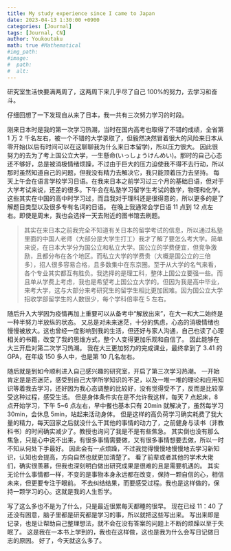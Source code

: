 ```yaml
---
title: My study experience since I came to Japan
date: 2023-04-13 1:30:00 +0900
categories: [Journal]
tags: [Journal, CN]
author: Youkoutaku
math: true #Mathematical
#img_path:
#image:
#  path:
#  alt:
---
```


研究室生活快要满两周了，这两周下来几乎尽了自己 100%的努力，去学习和奋斗。

仔细回想了一下发现自从来了日本，我一共有三次努力学习的时段。

刚来日本时是我的第一次学习热潮，当时在国内高考也取得了不错的成绩，全省第 1 万 2 千名左右，被一个不错的大学录取了，但毅然决然冒着很大的风险来日本从零开始(以后有时间可以在这聊聊我为什么来日本留学)，所以压力很大。
因此很努力的去为了考上国公立大学，一生懸命(いっしょうけんめい)。那时的自己心态还不够好，总是被消极情绪烦躁，不过由于巨大的压力迫使我不得不去行动，所以那时虽然知道自己的问题，但我没有精力去解决它，我只能顶着压力去坚持。
每天上午会在语言学校学习日语。在我来日本之前学习过三个月的基础日语，但对于大学考试来说，还差的很多。下午会在私塾学习留学生考试的数学，物理和化学。这些其实在中国的高中时学习过，而且我对于理科还是很得意的，所以更多的是了解题目类型以及很多专有名词的日语。
在晚上我通常会学日语 11 点到 12 点左右。即使是周末，我也会选择一天去附近的图书馆去刷题。

> 其实在来日本之前我完全不知道有关日本的留学考试的信息，所以通过私塾里面的中国人老师（大部分是大学生打工）我才了解了要怎么考大学。简单来说，在日本大学分为国公立和私立大学。国公立的学费便宜，但竞争激励，且都分布在各个地区。而私立大学的学费贵（大概是国公立的三倍多），招人很多容易合格，且多数集中在东京圈。至于从大学的名气来看，各个专业其实都互有胜负。我选择的是理工科，整体上国公立要强一些。而且单从学费上考虑，我也是希望考上国公立大学的。但因为我是高中毕业，来考大学，这与大部分来考研究生的留学生相比更加困难。因为国公立大学招收学部留学生的人数很少，每个学科倍率在 5 左右。

随后升入大学因为疫情再加上重要可以从备考中“解放出来”，在大一和大二始终是一种半努力半放纵的状态。
又总是对未来迷茫，十分的焦虑，心态的消极情绪也慢慢被放大。这也曾经一度影响到我的生活，但还好与家人沟通，自己也读了心理相关的书籍，改变了我的思维方式，整个人变得更加乐观和自信了。
因此能够在大三开启对第二次学习热潮。
我在大三更加努力的完成课业，最终拿到了 3.41 的 GPA，在年级 150 多人中，也是第 10 几名左右。

随后就是到如今顺利进入自己感兴趣的研究室，开启了第三次学习热潮。
一开始肯定是是否迷茫，感受到自己大学所学知识的不足，以及一堆一堆的理论和应用知识等着我去学习，还好因为我心态调整的比较好，没有觉得受不了，反而是比较享受这种过程，感受生活。
但是身体条件实在是不允许我这样，每天 7 点起床，8 点开始学习，下午 5~6 点左右，早中餐也基本只有 20min 就解决了，虽然每学习 30min，会休息 5min，站起来活动身体。
但是这样的高负荷学习确实耗费了我大量的精力，每天回家之后就没什么干其他的事情的动力了，之前健身与读书（非教科书）的时间确实减少了。教授也询问了我是不是有些焦急。
其实倒也没有那么焦急，只是心中说不出来，有很多事情需要做，又有很多事情想要去做，所以一时不知从何处下手最好。
因此会有一点烦躁，不过我觉得慢慢地慢慢地去学习新知识，认知也会提高，方向自然也就更加清楚了。
看了前辈或者其他的学术大佬们，确实很羡慕，但我也深刻明白做出研究成果是很难的且是需要机遇的。
其实无论什么事情都一样，不变的是事物本身永远都在改变，保持一颗自信的心，相信未来，但更要专注于眼前。
不去纠结结果，而要感受过程。我也是这样做的，保持一颗学习的心。这就是我的人生哲学。

写了这么多也不是为了什么，只是最近很累每天都睡的很早。
现在已经 11：40 了还没有困意，脑子里都是研究都是学习的事，所以就把这些写出来。
写出来即是记录，也是让帮助自己整理想法，就不会在没有答案的问题上不断的烦躁以至于失眠了。
这是我在一本书上学到的，我也在这样做，这也是我为什么会写日记做日志的原因。
好了，今天就这么多了。
